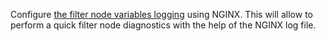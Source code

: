 Configure [the filter node variables logging](../admin-en/configure-logging.md) using NGINX. This will allow to perform a quick filter node diagnostics with the help of the NGINX log file.